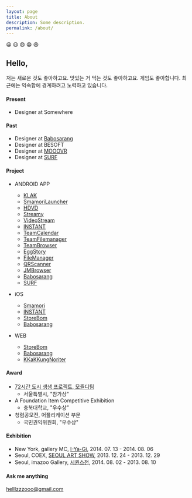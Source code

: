 ```yaml
---
layout: page
title: About
description: Some description.
permalink: /about/
---
```


<!-- <img itemprop="image" class="img-rounded" src="#" alt="jamy"> -->
😀 😃 😄 😁 😆
## Hello, 
저는 새로운 것도 좋아하고요. 맛있는 거 먹는 것도 좋아하고요. 게임도 좋아합니다. 
최근에는 익숙함에 경계하려고 노력하고 있습니다.


#### Present 
- Designer at Somewhere

#### Past
- Designer at [Babosarang](http://www.babosarang.co.kr/)
- Designer at BESOFT
- Designer at [MOOOVR](http://mooovr.com/)
- Designer at [SURF](https://play.google.com/store/apps/developer?id=SURF+Inc.)

#### Project
+ ANDROID APP
  + [KLAK](https://play.google.com/store/apps/details?id=io.jmobile.tm.klak)
  + [SmamoriLauncher](https://play.google.com/store/apps/details?id=jsecurity.launcher.smamori)
  + [HDVD](https://play.google.com/store/apps/details?id=com.ne.hdv)
  + [Streamy](https://play.google.com/store/apps/details?id=com.fms.streamy)
  + [VideoStream](https://play.google.com/store/apps/details?id=io.jmobile.video.browser)
  + [INSTANT](https://play.google.com/store/apps/details?id=io.jmobile.instant)
  + [TeamCalendar](https://play.google.com/store/apps/details?id=io.jmobile.tm.calendar)
  + [TeamFilemanager](https://play.google.com/store/apps/details?id=jiran.com.tmfilemanager)
  + [TeamBrowser](https://play.google.com/store/apps/details?id=io.jmobile.tm.browser)
  + [EggStory](https://play.google.com/store/apps/details?id=com.jirantech.eggstory)
  + [FileManager](https://play.google.com/store/apps/details?id=myfilemanager.jiran.com.myfilemanager)
  + [QRScanner](https://play.google.com/store/apps/details?id=io.jmobile.jmscanner)
  + [JMBrowser](https://play.google.com/store/apps/details?id=io.jmobile.browser)
  + [Babosarang](https://play.google.com/store/apps/details?id=com.mbabo.android)
  + [SURF](https://play.google.com/store/apps/developer?id=SURF+Inc.)
  
+ iOS 
  + [Smamori](https://apps.apple.com/jp/app/%E3%82%B9%E3%83%9E%E3%83%A2%E3%83%AA/id1457657028)
  + [INSTANT](https://apps.apple.com/us/app/repost-via-instant/id1343046782)
  + [StoreBom](https://apps.apple.com/kr/app/%EC%8A%A4%ED%86%A0%EC%96%B4%EB%B4%84/id1196248800)
  + [Babosarang](https://apps.apple.com/kr/app/%EB%B0%94%EB%B3%B4%EC%82%AC%EB%9E%91-%EB%94%94%EC%9E%90%EC%9D%B8-%EC%87%BC%ED%95%91%EB%AA%B0-babosarang/id786401379?mt=8&ign-mpt=uo%3D4)

+ WEB
  + [StoreBom](https://store.bom.co.kr/)
  + [Babosarang](http://babosarang.co.kr/)
  + [KKaKKungNoriter](http://kkakkungnoriter.com/)

#### Award
- [72시간 도시 생생 프로젝트, 모즐디팀](http://www.lafent.com/sns/news_view.html?news_id=110411)
  - 서울특별시, "참가상"
- A Foundation Item Competitive Exhibition
  - 충북대학교, "우수상"
- 청렴공모전, 어플리케이션 부문
  - 국민권익위원회, "우수상"

#### Exhibition
- New York, gallery MC, [I-Ya-Gi](http://www.gallerymc.org/h/i-ya-gi-that-connote-you-and-me/), 2014. 07. 13 - 2014. 08. 06
- Seoul, COEX, [SEOUL ART SHOW](http://seoulartshow.com/n_sub02/2014_02_01.php), 2013. 12. 24 - 2013. 12. 29
- Seoul, imazoo Gallery, [시퀀스전](http://www.imazoo.com/index.htm), 2014. 08. 02 - 2013. 08. 10

#### Ask me anything
helllzzzooo@gmail.com

